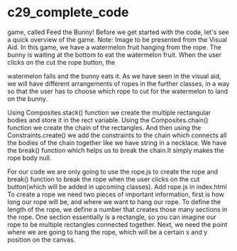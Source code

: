 # c29_complete_code

game, called Feed the Bunny!
Before we get started with the code, let's see a quick overview of the game.
Note: Image to be presented from the Visual Aid.
In this game, we have a watermelon fruit hanging from the rope.
The bunny is waiting at the bottom to eat the watermelon fruit.
When the user clicks on the cut the rope button, the

watermelon falls and the bunny eats it.
As we have seen in the visual aid, we will have different arrangements of ropes in the further classes, in a way so that the user has to choose which rope to cut for the watermelon to land on the bunny.


Using Composites.stack() function we create the multiple
rectangular bodies and store it in the rect variable. Using the Composites.chain() function we create the
chain of the rectangles.
And then using the Constraints.create() we add the constraints to the chain which connects all the bodies of the chain together like we have string in a necklace.
We have the break() function which helps us to break the chain.It simply makes the rope body null.


For our code we are only going to use the rope.js to create the rope and break() function to break the rope when the user clicks on the cut button(which will be added in upcoming classes).
Add rope.js in index.html
To create a rope we need two pieces of important information, first is how long our rope will be, and where we want to hang our rope.
To define the length of the rope, we define a number that creates those many sections in the rope. One section essentially is a rectangle, so you can imagine our rope to be multiple rectangles connected together.
Next, we need the point where we are going to hang the rope, which will be a certain x and y position on the canvas.
